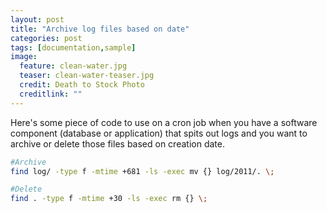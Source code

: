 ```yaml
---
layout: post
title: "Archive log files based on date"
categories: post
tags: [documentation,sample]
image:
  feature: clean-water.jpg
  teaser: clean-water-teaser.jpg
  credit: Death to Stock Photo
  creditlink: ""
---
```

Here's some piece of code to use on a cron job when you have a software component (database or application) that spits out logs and you want to archive or delete those files based on creation date.

``` Bash
#Archive
find log/ -type f -mtime +681 -ls -exec mv {} log/2011/. \;

#Delete
find . -type f -mtime +30 -ls -exec rm {} \;
```
